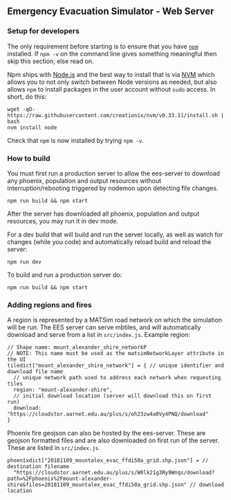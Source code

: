 ## Emergency Evacuation Simulator - Web Server

### Setup for developers

The only requirement before starting is to ensure that you have
[`npm`](https://www.npmjs.com/get-npm) installed. If `npm -v` on the
command line gives something meaningful then skip this section,
else read on.

Npm ships with [Node.js](https://nodejs.org/en/) and the best way to
install that is via [NVM](https://github.com/creationix/nvm#installation)
which allows you to not only switch between Node versions as needed, but
also allows `npm` to install packages in the user account without
`sudo` access. In short, do this:
```
wget -qO- https://raw.githubusercontent.com/creationix/nvm/v0.33.11/install.sh | bash
nvm install node
```
Check that `npm` is now installed by trying `npm -v`.


### How to build
You must first run a production server to allow the ees-server to download
any phoenix, population and output resources without interruption/rebooting
triggered by nodemon upon detecting file changes.
```
npm run build && npm start

```
After the server has downloaded all phoenix, population and output resources,
you may run it in dev mode.


For a dev build that will build and run the server locally, as well as watch for changes (while you code) and automatically reload build and reload the server:
```
npm run dev
```

To build and run a production server do:
```
npm run build && npm start
```

### Adding regions and fires
A region is represented by a MATSim road network on which the simulation will be run.
The EES server can serve mbtiles, and will automatically download and serve from a list
in `src/index.js`. Example region:
```
// Shape name: mount_alexander_shire_networkP
// NOTE: This name must be used as the matsimNetworkLayer attribute in the UI
tiledict["mount_alexander_shire_network"] = { // unique identifier and download file name
  // unique network path used to address each network when requesting tiles
  region: "mount-alexander-shire",
  // initial download location (server will download this on first run)
  download: "https://cloudstor.aarnet.edu.au/plus/s/oh23zw4a0Vy4PNQ/download"
}
```


Phoenix fire geojson can also be hosted by the ees-server. These are geojson formatted files
and are also downloaded on first run of the server. These are listed in `src/index.js`.
```
phoenixdict["20181109_mountalex_evac_ffdi50a_grid.shp.json"] = // destination filename
  "https://cloudstor.aarnet.edu.au/plus/s/W0lk21g3Ry9Wnqs/download?path=%2Fphoenix%2Fmount-alexander-shire&files=20181109_mountalex_evac_ffdi50a_grid.shp.json" // download location
```
